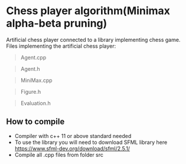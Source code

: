 # Chess player algorithm(Minimax alpha-beta pruning) 

Artificial chess player connected to a library implementing chess game.
Files implementing the artificial chess player:
>Agent.cpp 

>Agent.h

> MiniMax.cpp

>Figure.h

>Evaluation.h

## How to compile
* Compiler with c++ 11 or above standard needed
* To use the library you will need to download SFML library here https://www.sfml-dev.org/download/sfml/2.5.1/
* Compile all .cpp files from folder src 